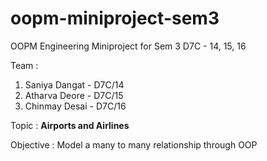 # oopm-miniproject-sem3
OOPM Engineering Miniproject for Sem 3
D7C - 14, 15, 16

Team :
1. Saniya Dangat - D7C/14
2. Atharva Deore - D7C/15
3. Chinmay Desai - D7C/16 

Topic : 
**Airports and Airlines**

Objective : 
Model a many to many relationship through OOP
